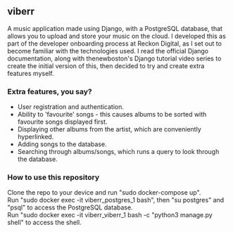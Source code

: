 ## viberr
A music application made using Django, with a PostgreSQL database, that allows you to upload and store your music on the cloud. I developed this as part of the developer onboarding process at Reckon Digital, as I set out to become familiar with the technologies used. I read the official Django documentation, along with thenewboston's Django tutorial video series to create the initial version of this, then decided to try and create extra features myself.

### Extra features, you say?
* User registration and authentication.
* Ability to 'favourite' songs - this causes albums to be sorted with favourite songs displayed first.
* Displaying other albums from the artist, which are conveniently hyperlinked.
* Adding songs to the database.
* Searching through albums/songs, which runs a query to look through the database.

### How to use this repository
Clone the repo to your device and run "sudo docker-compose up".  
Run "sudo docker exec -it viberr_postgres_1 bash", then "su postgres" and "psql" to access the PostgreSQL database.  
Run "sudo docker exec -it viberr_viberr_1 bash -c "python3 manage.py shell" to access the shell.  

